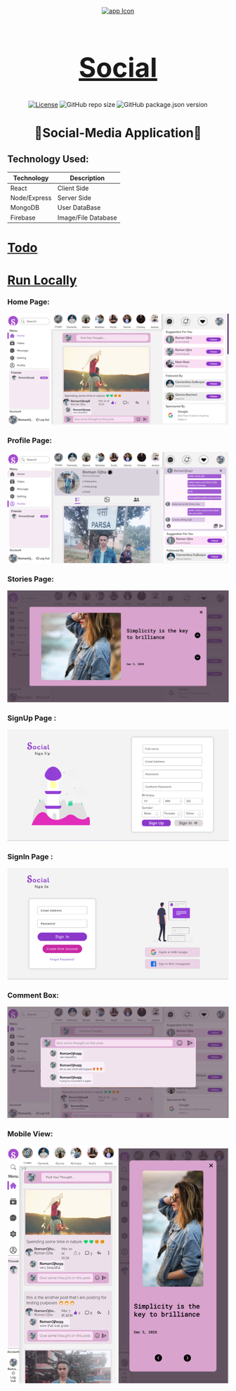 <div align="center">

[<img src="./appIcon.ico" style="width:100px;" alt="app Icon"/><h1 style="font-size:60px; width:100%;">Social</h1>](./appIcon.ico)
  
[![License](https://img.shields.io/github/license/Roman-Ojha/Social-Application?color=%23d450cf&style=for-the-badge)](https://opensource.org/licenses/MIT)
![GitHub repo size](https://img.shields.io/github/repo-size/Roman-Ojha/Social-Application?color=%234980cc&label=Size&logo=GitHub&style=for-the-badge)
![GitHub package.json version](https://img.shields.io/github/package-json/v/Roman-Ojha/Social-Application?color=%2300c2b8&logo=V&style=for-the-badge)
  
# 🤝Social-Media Application🤝

</div>

## Technology Used:
| Technology   | Description         |
| ------------ | ------------------- |
| React        | Client Side         |
| Node/Express | Server Side         |
| MongoDB      | User DataBase       |
| Firebase     | Image/File Database |

[<h1>Todo</h1>](TODO.md "Todo")
[<h1>Run Locally</h1>](RUN_LOCALLY.md "Run Locally")

### Home Page:
[<img src="Interface/Home_Page.png" alt="Home_Page"></img>](Interface/Home_Page.png)

### Profile Page:
[<img src="Interface/Profile_Page.png" alt="Profile_Page"></img>](Interface/Profile_Page.png)

### Stories Page:
[<img src="Interface/Story_Page.png" alt="Story_Page"></img>](Interface/Story_Page.png)

### SignUp Page :
[<img src="Interface/Sign_Up_Page.png" alt="SignUp_Page"></img>](Interface/Sign_Up_Page.png)

### SignIn Page :
[<img src="Interface/Sign_In_Page.png" alt="SignIn_Page"></img>](Interface/Sign_In_Page.png)


### Comment Box:
[<img src="Interface/Comment_Box.png" alt="Comment_Box"></img>](Interface/Comment_Box.png)

### Mobile View:

[<img src="Interface/Home_Page_Mobile_View.png" width="49.5%" alt="Mobile_View"></img>](Interface/Home_Page_Mobile_View.png)
[<img src="Interface/Story_Page_Mobile_View.png" width="49.5%" alt="Mobile_View"></img>](Interface/Story_Page_Mobile_View.png)

<br/>
